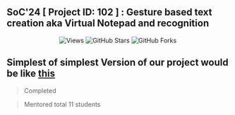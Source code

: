 ## SoC'24 [ Project ID: 102 ] : Gesture based text creation aka Virtual Notepad and recognition 

<p align="center">
  <img src="https://komarev.com/ghpvc/?username=shoryasethia&color=blue&style=flat" alt="Views" />
  <img src="https://img.shields.io/github/stars/shoryasethia/Virtual_Notepad?style=social" alt="GitHub Stars" />
  <img src="https://img.shields.io/github/forks/shoryasethia/Virtual_Notepad?style=social" alt="GitHub Forks" />
</p>

## Simplest of simplest Version of our project would be like [this](https://github.com/shoryasethia/Virtual_Notepad/blob/main/Simplest-Version-of-Project.mp4)

> Completed

> Mentored total 11 students

